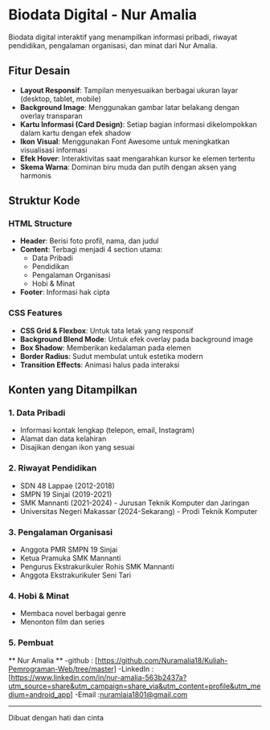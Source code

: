 # Biodata Digital - Nur Amalia

Biodata digital interaktif yang menampilkan informasi pribadi, riwayat pendidikan, pengalaman organisasi, dan minat dari Nur Amalia.

##  Fitur Desain

- **Layout Responsif**: Tampilan menyesuaikan berbagai ukuran layar (desktop, tablet, mobile)
- **Background Image**: Menggunakan gambar latar belakang dengan overlay transparan
- **Kartu Informasi (Card Design)**: Setiap bagian informasi dikelompokkan dalam kartu dengan efek shadow
- **Ikon Visual**: Menggunakan Font Awesome untuk meningkatkan visualisasi informasi
- **Efek Hover**: Interaktivitas saat mengarahkan kursor ke elemen tertentu
- **Skema Warna**: Dominan biru muda dan putih dengan aksen yang harmonis

## Struktur Kode

### HTML Structure
- **Header**: Berisi foto profil, nama, dan judul
- **Content**: Terbagi menjadi 4 section utama:
  - Data Pribadi
  - Pendidikan
  - Pengalaman Organisasi
  - Hobi & Minat
- **Footer**: Informasi hak cipta

### CSS Features
- **CSS Grid & Flexbox**: Untuk tata letak yang responsif
- **Background Blend Mode**: Untuk efek overlay pada background image
- **Box Shadow**: Memberikan kedalaman pada elemen
- **Border Radius**: Sudut membulat untuk estetika modern
- **Transition Effects**: Animasi halus pada interaksi

## Konten yang Ditampilkan

### 1. Data Pribadi
- Informasi kontak lengkap (telepon, email, Instagram)
- Alamat dan data kelahiran
- Disajikan dengan ikon yang sesuai

### 2. Riwayat Pendidikan
- SDN 48 Lappae (2012-2018)
- SMPN 19 Sinjai (2019-2021)
- SMK Mannanti (2021-2024) - Jurusan Teknik Komputer dan Jaringan
- Universitas Negeri Makassar (2024-Sekarang) - Prodi Teknik Komputer

### 3. Pengalaman Organisasi
- Anggota PMR SMPN 19 Sinjai
- Ketua Pramuka SMK Mannanti
- Pengurus Ekstrakurikuler Rohis SMK Mannanti
- Anggota Ekstrakurikuler Seni Tari

### 4. Hobi & Minat
- Membaca novel berbagai genre
- Menonton film dan series

### 5. Pembuat 
** Nur Amalia **
-github : [https://github.com/Nuramalia18/Kuliah-Pemrograman-Web/tree/master]
-LinkedIn :[https://www.linkedin.com/in/nur-amalia-563b2437a?utm_source=share&utm_campaign=share_via&utm_content=profile&utm_medium=android_app] 
-Email :nuramlaia1801@gmail.com

---

Dibuat dengan hati dan cinta